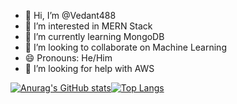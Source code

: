 - 👋 Hi, I’m @Vedant488
- 👀 I’m interested in MERN Stack
- 🌱 I’m currently learning MongoDB
- 💞️ I’m looking to collaborate on Machine Learning
- 😄 Pronouns: He/Him
- 🤔 I’m looking for help with AWS


[![Anurag's GitHub stats](https://github-readme-stats.vercel.app/api?username=Vedant488&show_icons=true&theme=dracula)](https://github.com/anuraghazra/github-readme-stats)[![Top Langs](https://github-readme-stats.vercel.app/api/top-langs/?username=Vedant488&layout=compact)](https://github.com/anuraghazra/github-readme-stats)

<!---
Vedant488/Vedant488 is a ✨ special ✨ repository because its `README.md` (this file) appears on your GitHub profile.
You can click the Preview link to take a look at your changes.
--->
